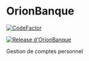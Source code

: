 # OrionBanque

[![CodeFactor](https://www.codefactor.io/repository/github/ccharlier/orionbanque/badge/master)](https://www.codefactor.io/repository/github/ccharlier/orionbanque/overview/master)

[![Release d'OrionBanque](https://img.shields.io/badge/OrionBanque-v2.0.0.0--Beta1-success.svg?logo=github)](https://github.com/ccharlier/orionbanque/releases/tag/v2.0.0.0-Beta1)

Gestion de comptes personnel
